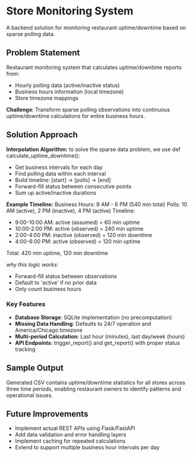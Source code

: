 # Store Monitoring System
A backend solution for monitoring restaurant uptime/downtime based on sparse polling data.

## Problem Statement
Restaurant monitoring system that calculates uptime/downtime reports from:
- Hourly polling data (active/inactive status)
- Business hours information (local timezone)
- Store timezone mappings

**Challenge**: Transform sparse polling observations into continuous uptime/downtime calculations for entire business hours.

## Solution Approach

**Interpolation Algorithm:**
to solve the sparse data problem, we use
def calculate_uptime_downtime():
- Get business intervals for each day
- Find polling data within each interval  
- Build timeline: [start] -> [polls] -> [end]
- Forward-fill status between consecutive points
- Sum up active/inactive durations

**Example Timeline:**
Business Hours: 9 AM - 6 PM (540 min total)
Polls: 10 AM (active), 2 PM (inactive), 4 PM (active)
Timeline:
- 9:00-10:00 AM: active (assumed) = 60 min uptime
- 10:00-2:00 PM: active (observed) = 240 min uptime  
- 2:00-4:00 PM: inactive (observed) = 120 min downtime
- 4:00-6:00 PM: active (observed) = 120 min uptime

Total: 420 min uptime, 120 min downtime

*why this logic works:* 
- Forward-fill status between observations
- Default to 'active' if no prior data
- Only count business hours

### Key Features
- **Database Storage**: SQLite implementation (no precomputation)
- **Missing Data Handling**: Defaults to 24/7 operation and America/Chicago timezone
- **Multi-period Calculation**: Last hour (minutes), last day/week (hours)
- **API Endpoints**: trigger_report() and get_report() with proper status tracking 


## Sample Output
Generated CSV contains uptime/downtime statistics for all stores across three time periods, enabling restaurant owners to identify patterns and operational issues.

## Future Improvements
- Implement actual REST APIs using Flask/FastAPI
- Add data validation and error handling layers  
- Implement caching for repeated calculations
- Extend to support multiple business hour intervals per day
